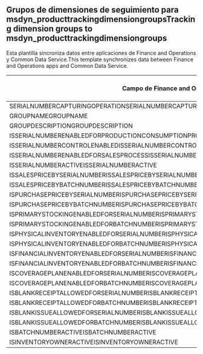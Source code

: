 ## <a name="tracking-dimension-groups-to-msdyn_producttrackingdimensiongroups"></a><span data-ttu-id="47ff2-101">Grupos de dimensiones de seguimiento para msdyn_producttrackingdimensiongroups</span><span class="sxs-lookup"><span data-stu-id="47ff2-101">Tracking dimension groups to msdyn_producttrackingdimensiongroups</span></span>

<span data-ttu-id="47ff2-102">Esta plantilla sincroniza datos entre aplicaciones de Finance and Operations y Common Data Service.</span><span class="sxs-lookup"><span data-stu-id="47ff2-102">This template synchronizes data between Finance and Operations apps and Common Data Service.</span></span>

<span data-ttu-id="47ff2-103">Campo de Finance and Operations</span><span class="sxs-lookup"><span data-stu-id="47ff2-103">Finance and Operations field</span></span> | <span data-ttu-id="47ff2-104">Tipo de asignación</span><span class="sxs-lookup"><span data-stu-id="47ff2-104">Map type</span></span> | <span data-ttu-id="47ff2-105">Otro campo de Dynamics 365</span><span class="sxs-lookup"><span data-stu-id="47ff2-105">Other Dynamics 365 field</span></span> | <span data-ttu-id="47ff2-106">Valor predeterminado</span><span class="sxs-lookup"><span data-stu-id="47ff2-106">Default value</span></span>
---|---|---|---
<span data-ttu-id="47ff2-107">SERIALNUMBERCAPTURINGOPERATION</span><span class="sxs-lookup"><span data-stu-id="47ff2-107">SERIALNUMBERCAPTURINGOPERATION</span></span> | >< | <span data-ttu-id="47ff2-108">msdyn_serialnumbercapturingoperation</span><span class="sxs-lookup"><span data-stu-id="47ff2-108">msdyn_serialnumbercapturingoperation</span></span> | 
<span data-ttu-id="47ff2-109">GROUPNAME</span><span class="sxs-lookup"><span data-stu-id="47ff2-109">GROUPNAME</span></span> | = | <span data-ttu-id="47ff2-110">msdyn_groupname</span><span class="sxs-lookup"><span data-stu-id="47ff2-110">msdyn_groupname</span></span> | 
<span data-ttu-id="47ff2-111">GROUPDESCRIPTION</span><span class="sxs-lookup"><span data-stu-id="47ff2-111">GROUPDESCRIPTION</span></span> | = | <span data-ttu-id="47ff2-112">msdyn_groupdescription</span><span class="sxs-lookup"><span data-stu-id="47ff2-112">msdyn_groupdescription</span></span> | 
<span data-ttu-id="47ff2-113">ISSERIALNUMBERENABLEDFORPRODUCTIONCONSUMPTIONPROCESS</span><span class="sxs-lookup"><span data-stu-id="47ff2-113">ISSERIALNUMBERENABLEDFORPRODUCTIONCONSUMPTIONPROCESS</span></span> | >< | <span data-ttu-id="47ff2-114">msdyn_issnenabledforpcprocess</span><span class="sxs-lookup"><span data-stu-id="47ff2-114">msdyn_issnenabledforpcprocess</span></span> | 
<span data-ttu-id="47ff2-115">ISSERIALNUMBERCONTROLENABLED</span><span class="sxs-lookup"><span data-stu-id="47ff2-115">ISSERIALNUMBERCONTROLENABLED</span></span> | >< | <span data-ttu-id="47ff2-116">msdyn_isserialnumbercontrolenabled</span><span class="sxs-lookup"><span data-stu-id="47ff2-116">msdyn_isserialnumbercontrolenabled</span></span> | 
<span data-ttu-id="47ff2-117">ISSERIALNUMBERENABLEDFORSALESPROCESS</span><span class="sxs-lookup"><span data-stu-id="47ff2-117">ISSERIALNUMBERENABLEDFORSALESPROCESS</span></span> | >< | <span data-ttu-id="47ff2-118">msdyn_isserialnumberenabledforsalesprocess</span><span class="sxs-lookup"><span data-stu-id="47ff2-118">msdyn_isserialnumberenabledforsalesprocess</span></span> | 
<span data-ttu-id="47ff2-119">ISSERIALNUMBERACTIVE</span><span class="sxs-lookup"><span data-stu-id="47ff2-119">ISSERIALNUMBERACTIVE</span></span> | >< | <span data-ttu-id="47ff2-120">msdyn_isserialnumberactive</span><span class="sxs-lookup"><span data-stu-id="47ff2-120">msdyn_isserialnumberactive</span></span> | 
<span data-ttu-id="47ff2-121">ISSALESPRICEBYSERIALNUMBER</span><span class="sxs-lookup"><span data-stu-id="47ff2-121">ISSALESPRICEBYSERIALNUMBER</span></span> | >< | <span data-ttu-id="47ff2-122">msdyn_issalespricebyserialnumber</span><span class="sxs-lookup"><span data-stu-id="47ff2-122">msdyn_issalespricebyserialnumber</span></span> | 
<span data-ttu-id="47ff2-123">ISSALESPRICEBYBATCHNUMBER</span><span class="sxs-lookup"><span data-stu-id="47ff2-123">ISSALESPRICEBYBATCHNUMBER</span></span> | >< | <span data-ttu-id="47ff2-124">msdyn_issalespricebybatchnumber</span><span class="sxs-lookup"><span data-stu-id="47ff2-124">msdyn_issalespricebybatchnumber</span></span> | 
<span data-ttu-id="47ff2-125">ISPURCHASEPRICEBYSERIALNUMBER</span><span class="sxs-lookup"><span data-stu-id="47ff2-125">ISPURCHASEPRICEBYSERIALNUMBER</span></span> | >< | <span data-ttu-id="47ff2-126">msdyn_ispurchasepricebyserialnumber</span><span class="sxs-lookup"><span data-stu-id="47ff2-126">msdyn_ispurchasepricebyserialnumber</span></span> | 
<span data-ttu-id="47ff2-127">ISPURCHASEPRICEBYBATCHNUMBER</span><span class="sxs-lookup"><span data-stu-id="47ff2-127">ISPURCHASEPRICEBYBATCHNUMBER</span></span> | >< | <span data-ttu-id="47ff2-128">msdyn_ispurchasepricebybatchnumber</span><span class="sxs-lookup"><span data-stu-id="47ff2-128">msdyn_ispurchasepricebybatchnumber</span></span> | 
<span data-ttu-id="47ff2-129">ISPRIMARYSTOCKINGENABLEDFORSERIALNUMBER</span><span class="sxs-lookup"><span data-stu-id="47ff2-129">ISPRIMARYSTOCKINGENABLEDFORSERIALNUMBER</span></span> | >< | <span data-ttu-id="47ff2-130">msdyn_isprimarystockingenabledforsn</span><span class="sxs-lookup"><span data-stu-id="47ff2-130">msdyn_isprimarystockingenabledforsn</span></span> | 
<span data-ttu-id="47ff2-131">ISPRIMARYSTOCKINGENABLEDFORBATCHNUMBER</span><span class="sxs-lookup"><span data-stu-id="47ff2-131">ISPRIMARYSTOCKINGENABLEDFORBATCHNUMBER</span></span> | >< | <span data-ttu-id="47ff2-132">msdyn_isprimarystockingenabledforbn</span><span class="sxs-lookup"><span data-stu-id="47ff2-132">msdyn_isprimarystockingenabledforbn</span></span> | 
<span data-ttu-id="47ff2-133">ISPHYSICALINVENTORYENABLEDFORSERIALNUMBER</span><span class="sxs-lookup"><span data-stu-id="47ff2-133">ISPHYSICALINVENTORYENABLEDFORSERIALNUMBER</span></span> | >< | <span data-ttu-id="47ff2-134">msdyn_isphysicalinventoryenabledforsn</span><span class="sxs-lookup"><span data-stu-id="47ff2-134">msdyn_isphysicalinventoryenabledforsn</span></span> | 
<span data-ttu-id="47ff2-135">ISPHYSICALINVENTORYENABLEDFORBATCHNUMBER</span><span class="sxs-lookup"><span data-stu-id="47ff2-135">ISPHYSICALINVENTORYENABLEDFORBATCHNUMBER</span></span> | >< | <span data-ttu-id="47ff2-136">msdyn_isphysicalinventoryenabledforbn</span><span class="sxs-lookup"><span data-stu-id="47ff2-136">msdyn_isphysicalinventoryenabledforbn</span></span> | 
<span data-ttu-id="47ff2-137">ISFINANCIALINVENTORYENABLEDFORSERIALNUMBER</span><span class="sxs-lookup"><span data-stu-id="47ff2-137">ISFINANCIALINVENTORYENABLEDFORSERIALNUMBER</span></span> | >< | <span data-ttu-id="47ff2-138">msdyn_isfinancialinventoryenabledforsn</span><span class="sxs-lookup"><span data-stu-id="47ff2-138">msdyn_isfinancialinventoryenabledforsn</span></span> | 
<span data-ttu-id="47ff2-139">ISFINANCIALINVENTORYENABLEDFORBATCHNUMBER</span><span class="sxs-lookup"><span data-stu-id="47ff2-139">ISFINANCIALINVENTORYENABLEDFORBATCHNUMBER</span></span> | >< | <span data-ttu-id="47ff2-140">msdyn_isfinancialinventoryenabledforbn</span><span class="sxs-lookup"><span data-stu-id="47ff2-140">msdyn_isfinancialinventoryenabledforbn</span></span> | 
<span data-ttu-id="47ff2-141">ISCOVERAGEPLANENABLEDFORSERIALNUMBER</span><span class="sxs-lookup"><span data-stu-id="47ff2-141">ISCOVERAGEPLANENABLEDFORSERIALNUMBER</span></span> | >< | <span data-ttu-id="47ff2-142">msdyn_iscoverageplanenabledforserialnumber</span><span class="sxs-lookup"><span data-stu-id="47ff2-142">msdyn_iscoverageplanenabledforserialnumber</span></span> | 
<span data-ttu-id="47ff2-143">ISCOVERAGEPLANENABLEDFORBATCHNUMBER</span><span class="sxs-lookup"><span data-stu-id="47ff2-143">ISCOVERAGEPLANENABLEDFORBATCHNUMBER</span></span> | >< | <span data-ttu-id="47ff2-144">msdyn_iscoverageplanenabledforbatchnumber</span><span class="sxs-lookup"><span data-stu-id="47ff2-144">msdyn_iscoverageplanenabledforbatchnumber</span></span> | 
<span data-ttu-id="47ff2-145">ISBLANKRECEIPTALLOWEDFORSERIALNUMBER</span><span class="sxs-lookup"><span data-stu-id="47ff2-145">ISBLANKRECEIPTALLOWEDFORSERIALNUMBER</span></span> | >< | <span data-ttu-id="47ff2-146">msdyn_isblankreceiptallowedforserialnumber</span><span class="sxs-lookup"><span data-stu-id="47ff2-146">msdyn_isblankreceiptallowedforserialnumber</span></span> | 
<span data-ttu-id="47ff2-147">ISBLANKRECEIPTALLOWEDFORBATCHNUMBER</span><span class="sxs-lookup"><span data-stu-id="47ff2-147">ISBLANKRECEIPTALLOWEDFORBATCHNUMBER</span></span> | >< | <span data-ttu-id="47ff2-148">msdyn_isblankreceiptallowedforbatchnumber</span><span class="sxs-lookup"><span data-stu-id="47ff2-148">msdyn_isblankreceiptallowedforbatchnumber</span></span> | 
<span data-ttu-id="47ff2-149">ISBLANKISSUEALLOWEDFORSERIALNUMBER</span><span class="sxs-lookup"><span data-stu-id="47ff2-149">ISBLANKISSUEALLOWEDFORSERIALNUMBER</span></span> | >< | <span data-ttu-id="47ff2-150">msdyn_isblankissueallowedforserialnumber</span><span class="sxs-lookup"><span data-stu-id="47ff2-150">msdyn_isblankissueallowedforserialnumber</span></span> | 
<span data-ttu-id="47ff2-151">ISBLANKISSUEALLOWEDFORBATCHNUMBER</span><span class="sxs-lookup"><span data-stu-id="47ff2-151">ISBLANKISSUEALLOWEDFORBATCHNUMBER</span></span> | >< | <span data-ttu-id="47ff2-152">msdyn_isblankissueallowedforbatchnumber</span><span class="sxs-lookup"><span data-stu-id="47ff2-152">msdyn_isblankissueallowedforbatchnumber</span></span> | 
<span data-ttu-id="47ff2-153">ISBATCHNUMBERACTIVE</span><span class="sxs-lookup"><span data-stu-id="47ff2-153">ISBATCHNUMBERACTIVE</span></span> | >< | <span data-ttu-id="47ff2-154">msdyn_isbatchnumberactive</span><span class="sxs-lookup"><span data-stu-id="47ff2-154">msdyn_isbatchnumberactive</span></span> | 
<span data-ttu-id="47ff2-155">ISINVENTORYOWNERACTIVE</span><span class="sxs-lookup"><span data-stu-id="47ff2-155">ISINVENTORYOWNERACTIVE</span></span> | >< | <span data-ttu-id="47ff2-156">msdyn_isinventoryowneractive</span><span class="sxs-lookup"><span data-stu-id="47ff2-156">msdyn_isinventoryowneractive</span></span> | 
